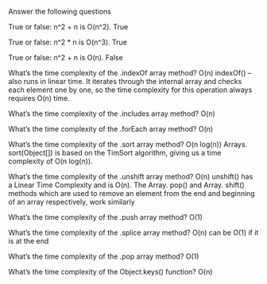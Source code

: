 Answer the following questions

True or false: n^2 + n is O(n^2). True

True or false: n^2 * n is O(n^3). True

True or false: n^2 + n is O(n). False

What’s the time complexity of the .indexOf array method? O(n)
      indexOf() – also runs in linear time. It iterates through the internal array and checks each element one by one, so the time complexity for this operation always requires O(n) time.

What’s the time complexity of the .includes array method? O(n)

What’s the time complexity of the .forEach array method? O(n)

What’s the time complexity of the .sort array method? O(n log(n))
      Arrays. sort(Object[]) is based on the TimSort algorithm, giving us a time complexity of O(n log(n)).

What’s the time complexity of the .unshift array method? O(n)
      unshift() has a Linear Time Complexity and is O(n). The Array. pop() and Array. shift() methods which are used to remove an element from the end and beginning of an array respectively, work similarly

What’s the time complexity of the .push array method? O(1)

What’s the time complexity of the .splice array method? O(n)
      can be O(1) if it is at the end 

What’s the time complexity of the .pop array method? O(1)

What’s the time complexity of the Object.keys() function? O(n)